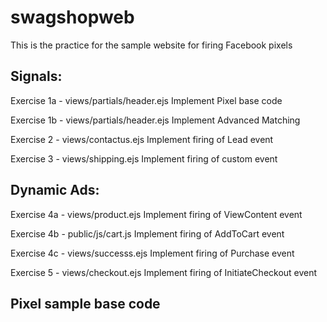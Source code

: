 # swagshopweb
This is the practice for the sample website for firing Facebook pixels

## Signals:
Exercise 1a - views/partials/header.ejs
Implement Pixel base code

Exercise 1b - views/partials/header.ejs
Implement Advanced Matching

Exercise 2 - views/contactus.ejs
Implement firing of Lead event

Exercise 3 - views/shipping.ejs
Implement firing of custom event

## Dynamic Ads:
Exercise 4a - views/product.ejs
Implement firing of ViewContent event

Exercise 4b - public/js/cart.js
Implement firing of AddToCart event

Exercise 4c - views/successs.ejs
Implement firing of Purchase event

Exercise 5 - views/checkout.ejs
Implement firing of InitiateCheckout event

## Pixel sample base code
<!-- Facebook Pixel Code -->
<script>
!function(f,b,e,v,n,t,s)
{if(f.fbq)return;n=f.fbq=function(){n.callMethod?
n.callMethod.apply(n,arguments):n.queue.push(arguments)};
if(!f._fbq)f._fbq=n;n.push=n;n.loaded=!0;n.version='2.0';
n.queue=[];t=b.createElement(e);t.async=!0;
t.src=v;s=b.getElementsByTagName(e)[0];
s.parentNode.insertBefore(t,s)}(window, document,'script',
'https://connect.facebook.net/en_US/fbevents.js');
fbq('init', '1086318514786699');
fbq('track', 'PageView');
</script>
<noscript><img height="1" width="1" style="display:none"
src="https://www.facebook.com/tr?id=1086318514786699&ev=PageView&noscript=1"
/></noscript>
<!-- End Facebook Pixel Code -->
